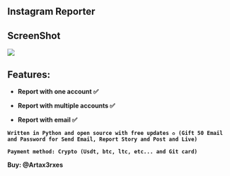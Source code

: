 ## Instagram Reporter

## ScreenShot

<img src="https://github.com/user-attachments/assets/660f28ed-03ff-4847-be5a-18343737988b">

<b>

## Features: 

- Report with one account ✅

- Report with multiple accounts ✅

- Report with email ✅

`Written in Python and open source with free updates ♻️ (Gift 50 Email and Password for Send Email, Report Story and Post and Live)`

`Payment method: Crypto (Usdt, btc, ltc, etc... and Git card)`


Buy: @Artax3rxes


</b>
